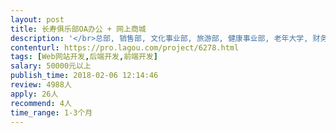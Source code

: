 ```yaml
---                
layout: post       
title: 长寿俱乐部OA办公 + 网上商城           
description: '</br>总部, 销售部, 文化事业部, 旅游部, 健康事业部, 老年大学, 财务部, 服务部</br>8个部门实现OA系统办公流程</br></br>实现产品线上销售, 包括:</br>销售部的保健品</br>文化事业部的杂志订阅</br>旅游部的旅游线路</br>老年大学的预约课</br>'     
contenturl: https://pro.lagou.com/project/6278.html      
tags: [Web网站开发,后端开发,前端开发]            
salary: 50000元以上          
publish_time: 2018-02-06 12:14:46         
review: 4988人                   
apply: 26人                   
recommend: 4人                   
time_range: 1-3个月              
---                 
```

